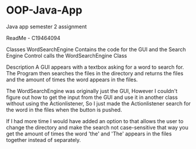 # OOP-Java-App
Java app semester 2 assignment

ReadMe - C19464094


Classes
	WordSearchEngine Contains the code for the GUI and the Search Engine
Control calls the WordSearchEngine Class


Description
	A GUI appears with a textbox asking for a word to search for. The Program then searches the files in the directory and returns
the files and the amount of times the word appears in the files.

The WordSearchEngine was originally just the GUI, However I couldn't figure out how to get the input from the GUI and use it in another class
without using the Actionlistener, So I just made the Actionlistener search for the word in the files when the button is pushed.

If I had more time I would have added an option to that allows the user to change the directory and 
make the search not case-sensitive that way you get the amount of times the word 'the' and 'The' appears in the files together instead of separately.
